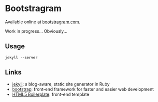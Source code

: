 Bootstragram
============


Available online at [bootstragram.com][bootstragram].

Work in progress... Obviously...

## Usage

    jekyll --server
    
## Links

* [jekyll][jekyll]: a blog-aware, static site generator in Ruby
* [bootstrap][bootstrap]: front-end framework for faster and easier web development
* [HTML5 Boilerplate][html5-boilerplate]: front-end template


[jekyll]: http://jekyllrb.com/ "Transform your text into a monster"
[bootstragram]: http://bootstragram.com "Bootstragram"
[bootstrap]: http://twitter.github.com/bootstrap/ "Bootstrap"
[html5-boilerplate]: http://html5boilerplate.com/ "HTML5 Boilerplate"
